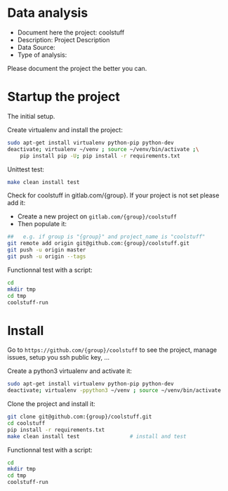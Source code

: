 # Data analysis
- Document here the project: coolstuff
- Description: Project Description
- Data Source:
- Type of analysis:

Please document the project the better you can.

# Startup the project

The initial setup.

Create virtualenv and install the project:
```bash
sudo apt-get install virtualenv python-pip python-dev
deactivate; virtualenv ~/venv ; source ~/venv/bin/activate ;\
    pip install pip -U; pip install -r requirements.txt
```

Unittest test:
```bash
make clean install test
```

Check for coolstuff in gitlab.com/{group}.
If your project is not set please add it:

- Create a new project on `gitlab.com/{group}/coolstuff`
- Then populate it:

```bash
##   e.g. if group is "{group}" and project_name is "coolstuff"
git remote add origin git@github.com:{group}/coolstuff.git
git push -u origin master
git push -u origin --tags
```

Functionnal test with a script:

```bash
cd
mkdir tmp
cd tmp
coolstuff-run
```

# Install

Go to `https://github.com/{group}/coolstuff` to see the project, manage issues,
setup you ssh public key, ...

Create a python3 virtualenv and activate it:

```bash
sudo apt-get install virtualenv python-pip python-dev
deactivate; virtualenv -ppython3 ~/venv ; source ~/venv/bin/activate
```

Clone the project and install it:

```bash
git clone git@github.com:{group}/coolstuff.git
cd coolstuff
pip install -r requirements.txt
make clean install test                # install and test
```
Functionnal test with a script:

```bash
cd
mkdir tmp
cd tmp
coolstuff-run
```
